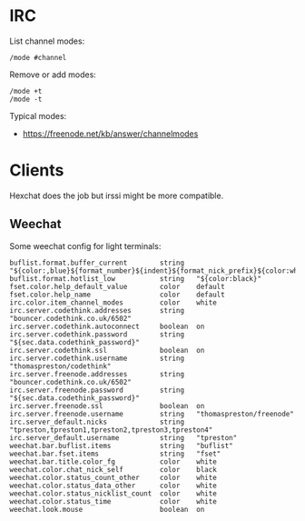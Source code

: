 # IRC
List channel modes:

    /mode #channel

Remove or add modes:

    /mode +t
    /mode -t

Typical modes:
- https://freenode.net/kb/answer/channelmodes

# Clients
Hexchat does the job but irssi might be more compatible.

## Weechat
Some weechat config for light terminals:

    buflist.format.buffer_current        string   "${color:,blue}${format_number}${indent}${format_nick_prefix}${color:white,blue}${format_name}"
    buflist.format.hotlist_low           string   "${color:black}"
    fset.color.help_default_value        color    default
    fset.color.help_name                 color    default
    irc.color.item_channel_modes         color    white
    irc.server.codethink.addresses       string   "bouncer.codethink.co.uk/6502"
    irc.server.codethink.autoconnect     boolean  on
    irc.server.codethink.password        string   "${sec.data.codethink_password}"
    irc.server.codethink.ssl             boolean  on
    irc.server.codethink.username        string   "thomaspreston/codethink"
    irc.server.freenode.addresses        string   "bouncer.codethink.co.uk/6502"
    irc.server.freenode.password         string   "${sec.data.codethink_password}"
    irc.server.freenode.ssl              boolean  on
    irc.server.freenode.username         string   "thomaspreston/freenode"
    irc.server_default.nicks             string   "tpreston,tpreston1,tpreston2,tpreston3,tpreston4"
    irc.server_default.username          string   "tpreston"
    weechat.bar.buflist.items            string   "buflist"
    weechat.bar.fset.items               string   "fset"
    weechat.bar.title.color_fg           color    white
    weechat.color.chat_nick_self         color    black
    weechat.color.status_count_other     color    white
    weechat.color.status_data_other      color    white
    weechat.color.status_nicklist_count  color    white
    weechat.color.status_time            color    white
    weechat.look.mouse                   boolean  on
